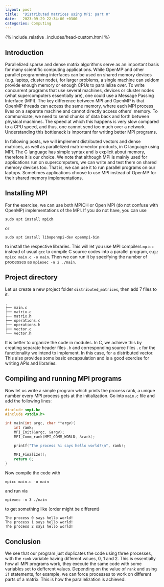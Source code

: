 ```yaml
---
layout:	post
title:	"Distributed matrices using MPI: part 0"
date:	2023-09-29 22:34:00 +0300
categories: Computing
---
```

{% include_relative _includes/head-custom.html %}


## Introduction

Parallelized sparse and dense matrix algorithms serve as an important basis for many scientific computing applications. While OpenMP and other parallel programming interfaces can be used on shared memory devices (e.g. laptop, cluster node), for larger problems, a single machine can seldom provide enough memory or enough CPUs to parallelize over. To write concurrent programs that use several machines, devices or cluster nodes (what supercomputers essentially are), one could use a Message Passing Interface (MPI). The key difference between MPI and OpenMP is that OpenMP threads can access the same memory, where each MPI process lives on a separate machine and cannot directly access others' memory. To communicate, we need to send chunks of data back and forth between physical machines. The speed at which this happens is very slow compared to a CPU speed, and thus, one cannot send too much over a network. Understanding this bottleneck is important for writing better MPI programs.

In following posts, we will implement distributed vectors and dense matrices, as well as parallelized matrix-vector products, in C language using MPI. The C language has simple syntax and is explicit about memory, therefore it is our choice. We note that although MPI is mainly used for applications run on supercomputers, we can write and test them on shared memory devices too. That is, we can use it to run parallel programs on our laptops. Sometimes applications choose to use MPI instead of OpenMP for their shared memory implementations. 


## Installing MPI

For the exercise, we can use both MPICH or Open MPI (do not confuse with OpenMP) implementations of the MPI. If you do not have, you can use 

```
sudo apt install mpich
```

or

```
sudo apt install libopenmpi-dev openmpi-bin
```

to install the respective libraries. This will let you use MPI compilers `mpicc` instead of usual `gcc` to compile C source codes into a parallel program, e.g.: `mpicc main.c -o main`. Then we can run it by specifying the number of processes as `mpiexec -n 2 ./main`.


## Project directory

Let us create a new project folder `distributed_matrices`, then add 7 files to it.

```
.
├── main.c
├── matrix.c
├── matrix.h
├── operations.c
├── operations.h
├── vector.c
└── vector.h
```

It is better to organize the code in modules. In C, we achieve this by creating separate header files `.h` and corresponding source files `.c` for the functionality we intend to implement. In this case, for a distributed vector. This also provides some basic encapsulation and is a good exercise for writing APIs and libraries.


## Compiling and running MPI programs

Now let us write a simple program which prints the process rank, a unique number every MPI process gets at the initialization. Go into `main.c` file and add the following lines:

```c
#include <mpi.h>
#include <stdio.h>

int main(int argc, char **argv){
    int rank;
    MPI_Init(&argc, &argv);
    MPI_Comm_rank(MPI_COMM_WORLD, &rank);

    printf("The process %i says hello world!\n", rank);

    MPI_Finalize();
    return 0;
}
```

Now compile the code with

```
mpicc main.c -o main
```

and run via

```
mpiexec -n 3 ./main
```

to get something like (order might be different)

```
The process 0 says hello world!
The process 1 says hello world!
The process 2 says hello world!
```


## Conclusion

We see that our program just duplicates the code using three processes, with the `rank` variable having different values, 0, 1 and 2. This is essentially how all MPI programs work, they execute the same code with some variables set to defferent values. Depending on the value of `rank` and using `if` statements, for example, we can force processes to work on different parts of a matrix. This is how the parallelization is achieved.